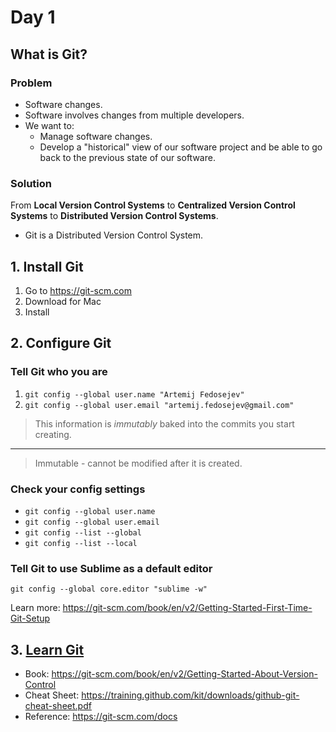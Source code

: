 # Day 1

## What is Git?

### Problem

+ Software changes.
+ Software involves changes from multiple developers.
+ We want to:
  + Manage software changes.
  + Develop a "historical" view of our software project and be able to go back to the previous state of our software.

### Solution

From __Local Version Control Systems__ to __Centralized Version Control Systems__ to __Distributed Version Control Systems__.

+ Git is a Distributed Version Control System.

## 1. Install Git

1. Go to https://git-scm.com
2. Download for Mac
3. Install

## 2. Configure Git

### Tell Git who you are

1. `git config --global user.name "Artemij Fedosejev"`
2. `git config --global user.email "artemij.fedosejev@gmail.com"`

> This information is _immutably_ baked into the commits you start creating.

---

> Immutable - cannot be modified after it is created.

### Check your config settings

+ `git config --global user.name`
+ `git config --global user.email`
+ `git config --list --global`
+ `git config --list --local`

### Tell Git to use Sublime as a default editor

`git config --global core.editor "sublime -w"`

Learn more: https://git-scm.com/book/en/v2/Getting-Started-First-Time-Git-Setup

## 3. [Learn Git](learn-git.md)

+ Book: https://git-scm.com/book/en/v2/Getting-Started-About-Version-Control
+ Cheat Sheet: https://training.github.com/kit/downloads/github-git-cheat-sheet.pdf
+ Reference: https://git-scm.com/docs
